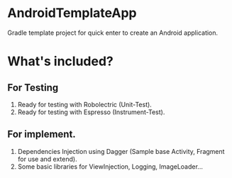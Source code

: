 AndroidTemplateApp
==================

Gradle template project for quick enter to create an Android application.

What's included?
================
## For Testing

  1. Ready for testing with Robolectric (Unit-Test). 
  2. Ready for testing with Espresso (Instrument-Test).
  
## For implement.

  1. Dependencies Injection using Dagger (Sample base Activity, Fragment for use and extend).
  2. Some basic libraries for ViewInjection, Logging, ImageLoader...
